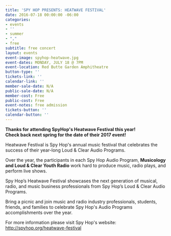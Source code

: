 ```yaml
---
title: 'SPY HOP PRESENTS: HEATWAVE FESTIVAL'
date: 2016-07-18 00:00:00 -06:00
categories:
- events
- ''
- summer
- ","
- free
subtitle: free concert
layout: events
event-image: spyhop-heatwave.jpg
event-dates: MONDAY, JULY 18 @ 7PM
event-location: Red Butte Garden Amphitheatre
button-type: ''
tickets-link: ''
calendar-link: ''
member-sale-date: N/A
public-sale-date: N/A
member-cost: Free
public-cost: Free
event-notes: free admission
tickets-button: ''
calendar-button: ''
---
```


<p><strong>Thanks for attending SpyHop's Heatwave Festival this year!<br />
Check back next spring for the date of their 2017 event!</strong></p>

<p>Heatwave Festival is Spy Hop's annual music festival that celebrates the success of their year-long Loud & Clear Audio Programs.</p>

<p>Over the year, the participants in each Spy Hop Audio Program, <strong>Musicology and Loud & Clear Youth Radio</strong> work hard to produce music, radio plays, and perform live shows.</p>

<p>Spy Hop’s Heatwave Festival showcases the next generation of musical, radio, and music business professionals from Spy Hop’s Loud & Clear Audio Programs.</p>

<p>Bring a picnic and join music and radio industry professionals, students, friends, and families to celebrate Spy Hop's Audio Programs accomplishments over the year.</p>

<p>For more information please visit Spy Hop's website:<br />
<a href="http://spyhop.org/heatwave-festival">http://spyhop.org/heatwave-festival</a></p>